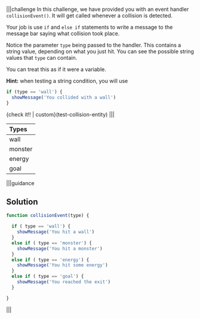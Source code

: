 |||challenge
In this challenge, we have provided you with an event handler `collisionEvent()`. It will get called whenever a collision is detected.

Your job is use `if` and `else if` statements to write a message to the message bar saying what collision took place.

Notice the parameter `type` being passed to the handler. This contains a string value, depending on what you just hit. You can see the possible string values that `type` can contain.

You can treat this as if it were a variable.

**Hint:** when testing a string condition, you will use 

```javascript
if (type == 'wall') {
  showMessage('You collided with a wall')
}
```

{check it!! | custom}(test-collision-entity)
|||

| Types |
| :- |
| wall |
| monster |
| energy |
| goal |

|||guidance
## Solution
```javascript
function collisionEvent(type) {

  if ( type == 'wall') {
    showMessage('You hit a wall')
  }
  else if ( type == 'monster') {
    showMessage('You hit a monster')
  }
  else if ( type == 'energy') {
    showMessage('You hit some energy')
  }
  else if ( type == 'goal') {
    showMessage('You reached the exit')
  }

}
```
|||